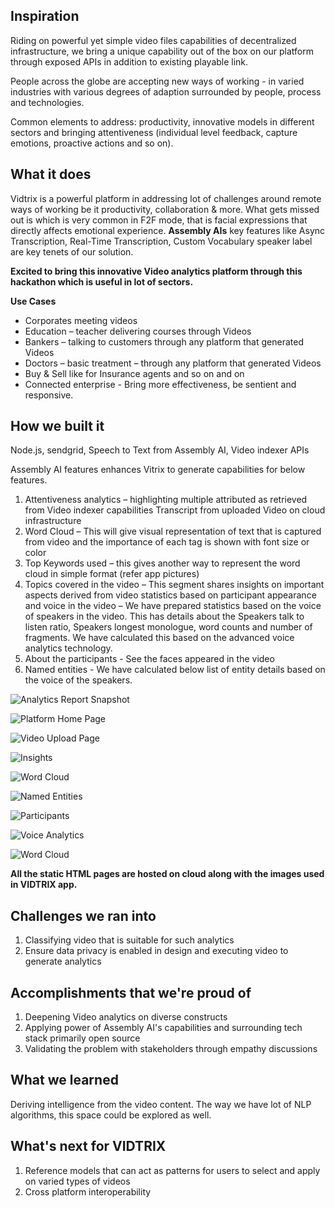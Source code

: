 ## Inspiration

Riding on powerful yet simple video files capabilities of decentralized infrastructure, we bring a unique capability out of the box on our platform through exposed APIs in addition to existing playable link.

People across the globe are accepting new ways of working - in varied industries with various degrees of adaption surrounded by people, process and technologies.

Common elements to address: productivity, innovative models in different sectors and bringing attentiveness (individual level feedback, capture emotions, proactive actions and so on).

## What it does
Vidtrix is a powerful platform in addressing lot of challenges around remote ways of working be it productivity, collaboration & more. What gets missed out is which is very common in F2F mode, that is facial expressions that directly affects emotional experience. **Assembly AIs** key features like Async Transcription, Real-Time Transcription, Custom Vocabulary speaker label are key tenets of our solution.

**Excited to bring this innovative Video analytics platform through this hackathon which is useful in lot of sectors.**

**Use Cases** 
* Corporates meeting videos 
* Education – teacher delivering courses through Videos 
* Bankers – talking to customers through any platform that generated Videos 
* Doctors – basic treatment – through any platform that generated Videos 
* Buy & Sell like for Insurance agents and so on and on 
* Connected enterprise - Bring more effectiveness, be sentient and responsive.

## How we built it
Node.js, sendgrid, Speech to Text from Assembly AI, Video indexer APIs

Assembly AI features enhances Vitrix to generate capabilities for below features.
1.	Attentiveness analytics – highlighting multiple attributed as retrieved from Video indexer capabilities Transcript from uploaded Video on cloud infrastructure
2.	Word Cloud – This will give visual representation of text that is captured from video and the importance of each tag is shown with font size or color
3.	Top Keywords used – this gives another way to represent the word cloud in simple format (refer app pictures)
4.	Topics covered in the video – This segment shares insights on important aspects derived from video statistics based on participant appearance and voice in the video – We have prepared statistics based on the voice of speakers in the video. This has details about the Speakers talk to listen ratio, Speakers longest monologue, word counts and number of fragments. We have calculated this based on the advanced voice analytics technology.
5.	About the participants - See the faces appeared in the video
6.	Named entities - We have calculated below list of entity details based on the voice of the speakers.
 
 ![Analytics Report Snapshot](https://challengepost-s3-challengepost.netdna-ssl.com/photos/production/software_photos/001/913/666/datas/original.png)

![Platform Home Page](https://challengepost-s3-challengepost.netdna-ssl.com/photos/production/software_photos/001/913/669/datas/gallery.jpg)

![Video Upload Page](https://challengepost-s3-challengepost.netdna-ssl.com/photos/production/software_photos/001/913/659/datas/original.png)

![Insights](https://challengepost-s3-challengepost.netdna-ssl.com/photos/production/software_photos/001/913/661/datas/original.png)

![Word Cloud](https://challengepost-s3-challengepost.netdna-ssl.com/photos/production/software_photos/001/913/662/datas/original.png)

![Named Entities](https://challengepost-s3-challengepost.netdna-ssl.com/photos/production/software_photos/001/913/663/datas/original.png)

![Participants](https://challengepost-s3-challengepost.netdna-ssl.com/photos/production/software_photos/001/913/664/datas/original.png)

![Voice Analytics](https://challengepost-s3-challengepost.netdna-ssl.com/photos/production/software_photos/001/913/665/datas/original.png)

![Word Cloud](https://challengepost-s3-challengepost.netdna-ssl.com/photos/production/software_photos/001/913/687/datas/original.jpg)

**All the static HTML pages are hosted on cloud along with the images used in VIDTRIX app.**
 
## Challenges we ran into
1.	Classifying video that is suitable for such analytics
2.	Ensure data privacy is enabled in design and executing video to generate analytics

## Accomplishments that we're proud of
1.	Deepening Video analytics on diverse constructs
2.	Applying power of Assembly AI's capabilities and surrounding tech stack primarily open source
3.	Validating the problem with stakeholders through empathy discussions

## What we learned
Deriving intelligence from the video content. The way we have lot of NLP algorithms, this space could be explored as well.

## What's next for VIDTRIX
1.	Reference models that can act as patterns for users to select and apply on varied types of videos
2.	Cross platform interoperability


